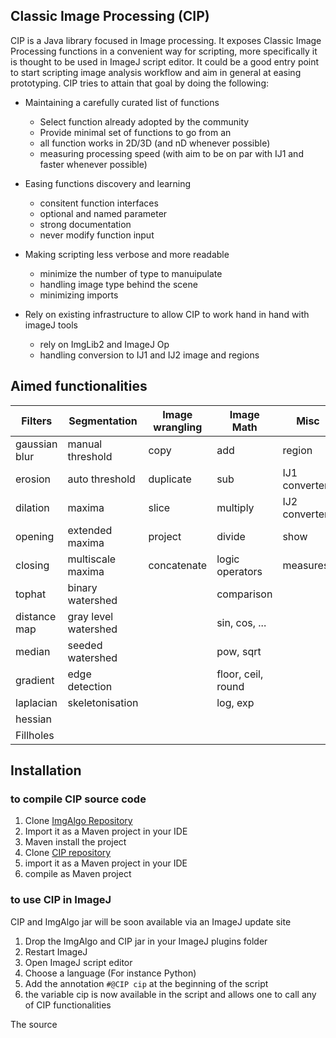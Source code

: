 ## Classic Image Processing (CIP)

CIP is a Java library focused in Image processing. It exposes Classic Image Processing functions in a convenient way for scripting, more specifically it is thought to be used in ImageJ script editor. It could be a good entry point to start scripting image analysis workflow and aim in general at easing prototyping. CIP tries to attain that goal by doing the following:

* Maintaining a carefully curated list of functions
  * Select function already adopted by the community
  * Provide minimal set of functions to go from an 
  * all function works in 2D/3D (and nD whenever possible)
  * measuring processing speed (with aim to be on par with IJ1 and faster whenever possible)

* Easing functions discovery and learning
  * consitent function interfaces
  * optional and named parameter
  * strong documentation
  * never modify function input

* Making scripting less verbose and more readable
  * minimize the number of type to manuipulate
  * handling image type behind the scene
  * minimizing imports


* Rely on existing infrastructure to allow CIP to work hand in hand with imageJ tools
  * rely on ImgLib2 and ImageJ Op
  * handling conversion to IJ1 and IJ2 image and regions
 
 
 
## Aimed functionalities
 
| Filters       | Segmentation     | Image wrangling | Image Math     | Misc          | 
| ---           | ---              | ---             | ---            | ---           |
| gaussian blur | manual threshold | copy            | add            | region        |
| erosion       | auto threshold   | duplicate       | sub            | IJ1 converters|
| dilation      | maxima           | slice           | multiply       | IJ2 converters|
| opening       | extended maxima  | project         | divide         | show          |
| closing       | multiscale maxima| concatenate     | logic operators| measures      |
| tophat        | binary watershed |                 | comparison     |
| distance map  | gray level watershed|              | sin, cos, ...  |
| median        | seeded watershed |                 | pow, sqrt      |
| gradient      | edge detection   |                 | floor, ceil, round|
| laplacian     | skeletonisation  |                 | log, exp       |
| hessian       |                  |                 | 
| Fillholes     |                  |                 |

 
## Installation

### to compile CIP source code
1. Clone [ImgAlgo Repository](https://github.com/benoitlo/ImgAlgo)
2. Import it as a Maven project in your IDE
3. Maven install the project
4. Clone [CIP repository](https://github.com/benoitlo/CIP)
5. import it as a Maven project in your IDE
6. compile as Maven project


### to use CIP in ImageJ
CIP and ImgAlgo jar will be soon available via an ImageJ update site
1. Drop the ImgAlgo and CIP jar in your ImageJ plugins folder
2. Restart ImageJ
3. Open ImageJ script editor
4. Choose a language (For instance Python)
5. Add the annotation `#@CIP cip` at the beginning of the script
6. the variable cip is now available in the script and allows one to call any of CIP functionalities



The source
